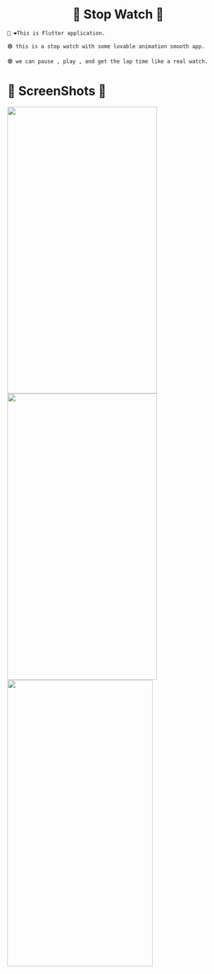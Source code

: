 <h1 align="center">🦾 Stop Watch 👀</h1>  

```
👋 ❤️This is Flutter application.

🟢 this is a stop watch with some lovable animation smooth app. 

🟢 we can pause , play , and get the lap time like a real watch.

```


##

# 🤳 ScreenShots 👀 

<img src="https://user-images.githubusercontent.com/44917891/107753438-1311bd00-6d46-11eb-9ba2-95580441f379.jpg" width="340" height="650">  <img src="https://user-images.githubusercontent.com/44917891/107753442-14db8080-6d46-11eb-929f-4dcc4a0184c3.jpg" width="340" height="650"> <img src="https://user-images.githubusercontent.com/44917891/107753443-15741700-6d46-11eb-896b-03b2543e218e.jpg" width="330" height="650">  

